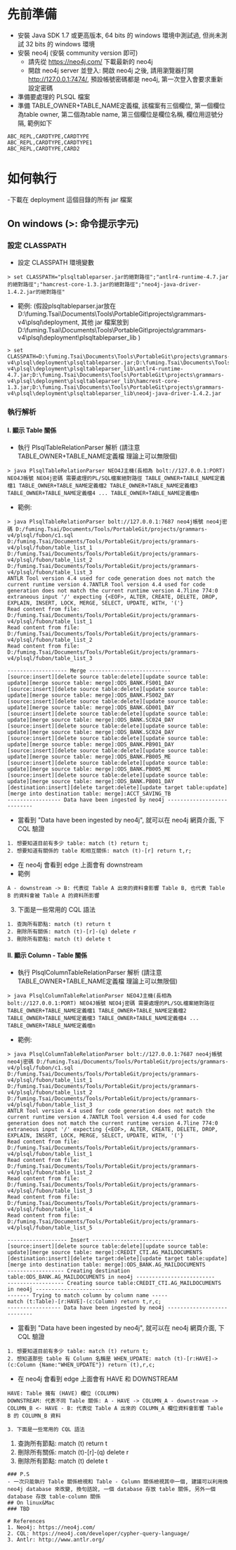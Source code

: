# 先前準備
- 安裝 Java SDK 1.7 或更高版本, 64 bits 的 windows 環境中測試過, 但尚未測試 32 bits 的 windows 環境
- 安裝 neo4j (安裝 community version 即可)
    - 請先從 https://neo4j.com/ 下載最新的 neo4j
    - 開啟 neo4j server 並登入: 開啟 neo4j 之後, 請用瀏覽器打開 http://127.0.0.1:7474/, 預設帳號密碼都是 neo4j, 第一次登入會要求重新設定密碼
- 準備要處理的 PLSQL 檔案
- 準備 TABLE_OWNER+TABLE_NAME定義檔, 該檔案有三個欄位, 第一個欄位為table owner, 第二個為table name, 第三個欄位是欄位名稱, 欄位用逗號分隔, 範例如下
```
ABC_REPL,CARDTYPE,CARDTYPE
ABC_REPL,CARDTYPE,CARDTYPE1
ABC_REPL,CARDTYPE,CARD2
```

# 如何執行
-下載在 deployment 這個目錄的所有 jar 檔案
## On windows (>: 命令提示字元)
### 設定 CLASSPATH
- 設定 CLASSPATH 環境變數
```
> set CLASSPATH="plsqltableparser.jar的絕對路徑";"antlr4-runtime-4.7.jar的絕對路徑";"hamcrest-core-1.3.jar的絕對路徑";"neo4j-java-driver-1.4.2.jar的絕對路徑"
```
- 範例: (假設plsqltableparser.jar放在D:\fuming.Tsai\Documents\Tools\PortableGit\projects\grammars-v4\plsql\deployment, 其他 jar 檔案放到 D:\fuming.Tsai\Documents\Tools\PortableGit\projects\grammars-v4\plsql\deployment\plsqltableparser_lib )
```
> set CLASSPATH=D:\fuming.Tsai\Documents\Tools\PortableGit\projects\grammars-v4\plsql\deployment\plsqltableparser.jar;D:\fuming.Tsai\Documents\Tools\PortableGit\projects\grammars-v4\plsql\deployment\plsqltableparser_lib\antlr4-runtime-4.7.jar;D:\fuming.Tsai\Documents\Tools\PortableGit\projects\grammars-v4\plsql\deployment\plsqltableparser_lib\hamcrest-core-1.3.jar;D:\fuming.Tsai\Documents\Tools\PortableGit\projects\grammars-v4\plsql\deployment\plsqltableparser_lib\neo4j-java-driver-1.4.2.jar
```
### 執行解析
#### I. 顯示 Table 關係
- 執行 PlsqlTableRelationParser 解析 (請注意 TABLE_OWNER+TABLE_NAME定義檔 理論上可以無限個)
```
> java PlsqlTableRelationParser NEO4J主機(長相為 bolt://127.0.0.1:PORT) NEO4J帳號 NEO4j密碼 需要處理的PL/SQL檔案絕對路徑 TABLE_OWNER+TABLE_NAME定義檔1 TABLE_OWNER+TABLE_NAME定義檔2 TABLE_OWNER+TABLE_NAME定義檔3 TABLE_OWNER+TABLE_NAME定義檔4 ... TABLE_OWNER+TABLE_NAME定義檔n
```
- 範例:
```
> java PlsqlTableRelationParser bolt://127.0.0.1:7687 neo4j帳號 neo4j密碼 D:/fuming.Tsai/Documents/Tools/PortableGit/projects/grammars-v4/plsql/fubon/c1.sql  D:/fuming.Tsai/Documents/Tools/PortableGit/projects/grammars-v4/plsql/fubon/table_list_1 D:/fuming.Tsai/Documents/Tools/PortableGit/projects/grammars-v4/plsql/fubon/table_list_2 D:/fuming.Tsai/Documents/Tools/PortableGit/projects/grammars-v4/plsql/fubon/table_list_3 
ANTLR Tool version 4.4 used for code generation does not match the current runtime version 4.7ANTLR Tool version 4.4 used for code generation does not match the current runtime version 4.7line 774:0 extraneous input '/' expecting {<EOF>, ALTER, CREATE, DELETE, DROP, EXPLAIN, INSERT, LOCK, MERGE, SELECT, UPDATE, WITH, '('}
Read content from file: D:/fuming.Tsai/Documents/Tools/PortableGit/projects/grammars-v4/plsql/fubon/table_list_1
Read content from file: D:/fuming.Tsai/Documents/Tools/PortableGit/projects/grammars-v4/plsql/fubon/table_list_2
Read content from file: D:/fuming.Tsai/Documents/Tools/PortableGit/projects/grammars-v4/plsql/fubon/table_list_3

------------------- Merge --------------------------
[source:insert][delete source table:delete][update source table: update][merge source table: merge]:ODS_BANK.FS001_DAY
[source:insert][delete source table:delete][update source table: update][merge source table: merge]:ODS_BANK.FS002_DAY
[source:insert][delete source table:delete][update source table: update][merge source table: merge]:ODS_BANK.GD001_DAY
[source:insert][delete source table:delete][update source table: update][merge source table: merge]:ODS_BANK.SC024_DAY
[source:insert][delete source table:delete][update source table: update][merge source table: merge]:ODS_BANK.SC024_DAY
[source:insert][delete source table:delete][update source table: update][merge source table: merge]:ODS_BANK.PB901_DAY
[source:insert][delete source table:delete][update source table: update][merge source table: merge]:ODS_BANK.PB005_ME
[source:insert][delete source table:delete][update source table: update][merge source table: merge]:ODS_BANK.PB005_ME
[source:insert][delete source table:delete][update source table: update][merge source table: merge]:ODS_BANK.PB001_DAY
[destination:insert][delete target:delete][update target table:update][merge into destination table: merge]:ACCT_SAVING_TB
----------------- Data have been ingested by neo4j ---------------------------

```
- 當看到 "Data have been ingested by neo4j", 就可以在 neo4j 網頁介面, 下 CQL 驗證
```
1. 想要知道目前有多少 table: match (t) return t;
2. 想要知道有關係的 table 和相互關係: match (t)-[r] return t,r;
```
- 在 neo4j 會看到 edge 上面會有 downstream
- 範例
```
A - downstream -> B: 代表從 Table A 出來的資料會影響 Table B, 也代表 Table B 的資料會被 Table A 的資料所影響

```
3. 下面是一些常用的 CQL 語法
```
1. 查詢所有節點: match (t) return t
2. 刪除所有關係: match (t)-[r]-(q) delete r
3. 刪除所有節點: match (t) delete t
```
#### II. 顯示 Column - Table 關係
- 執行 PlsqlColumnTableRelationParser 解析 (請注意 TABLE_OWNER+TABLE_NAME定義檔 理論上可以無限個)
```
> java PlsqlColumnTableRelationParser NEO4J主機(長相為 bolt://127.0.0.1:PORT) NEO4J帳號 NEO4j密碼 需要處理的PL/SQL檔案絕對路徑 TABLE_OWNER+TABLE_NAME定義檔1 TABLE_OWNER+TABLE_NAME定義檔2 TABLE_OWNER+TABLE_NAME定義檔3 TABLE_OWNER+TABLE_NAME定義檔4 ... TABLE_OWNER+TABLE_NAME定義檔n
```
- 範例:
```
> java PlsqlColumnTableRelationParser bolt://127.0.0.1:7687 neo4j帳號 neo4j密碼 D:/fuming.Tsai/Documents/Tools/PortableGit/projects/grammars-v4/plsql/fubon/c1.sql  D:/fuming.Tsai/Documents/Tools/PortableGit/projects/grammars-v4/plsql/fubon/table_list_1 D:/fuming.Tsai/Documents/Tools/PortableGit/projects/grammars-v4/plsql/fubon/table_list_2 D:/fuming.Tsai/Documents/Tools/PortableGit/projects/grammars-v4/plsql/fubon/table_list_3 
ANTLR Tool version 4.4 used for code generation does not match the current runtime version 4.7ANTLR Tool version 4.4 used for code generation does not match the current runtime version 4.7line 774:0 extraneous input '/' expecting {<EOF>, ALTER, CREATE, DELETE, DROP, EXPLAIN, INSERT, LOCK, MERGE, SELECT, UPDATE, WITH, '('}
Read content from file: D:/fuming.Tsai/Documents/Tools/PortableGit/projects/grammars-v4/plsql/fubon/table_list_1
Read content from file: D:/fuming.Tsai/Documents/Tools/PortableGit/projects/grammars-v4/plsql/fubon/table_list_2
Read content from file: D:/fuming.Tsai/Documents/Tools/PortableGit/projects/grammars-v4/plsql/fubon/table_list_3
Read content from file: D:/fuming.Tsai/Documents/Tools/PortableGit/projects/grammars-v4/plsql/fubon/table_list_4
Read content from file: D:/fuming.Tsai/Documents/Tools/PortableGit/projects/grammars-v4/plsql/fubon/table_list_5

------------------- Insert --------------------------
[source:insert][delete source table:delete][update source table: update][merge source table: merge]:CREDIT_CTI.AG_MAILDOCUMENTS
[destination:insert][delete target:delete][update target table:update][merge into destination table: merge]:ODS_BANK.AG_MAILDOCUMENTS
------------------ Creating destination table:ODS_BANK.AG_MAILDOCUMENTS in neo4j -------------------------
------------------ Creating source table:CREDIT_CTI.AG_MAILDOCUMENTS in neo4j -------------------------
------- Trying to match column by column name -----
match (t:Table)-[r:HAVE]-(c:Column) return t,r,c;
----------------- Data have been ingested by neo4j ---------------------------

```
- 當看到 "Data have been ingested by neo4j", 就可以在 neo4j 網頁介面, 下 CQL 驗證
```
1. 想要知道目前有多少 table: match (t) return t;
2. 想知道那些 table 有 Column 名稱是 WHEN_UPDATE: match (t)-[r:HAVE]->(c:Column {Name:"WHEN_UPDATE"}) return (t),r,c;
```
- 在 neo4j 會看到 edge 上面會有 HAVE 和 DOWNSTREAM
```
HAVE: Table 擁有 (HAVE) 欄位 (COLUMN)
DOWNSTREAM: 代表不同 Table 關係: A - HAVE -> COLUMN_A - downstream -> COLUMN_B <- HAVE - B: 代表從 Table A 出來的 COLUMN_A 欄位資料會影響 Table B 的 COLUMN_B 資料
```

```
3. 下面是一些常用的 CQL 語法
```
1. 查詢所有節點: match (t) return t
2. 刪除所有關係: match (t)-[r]-(q) delete r
3. 刪除所有節點: match (t) delete t
```
### P.S
- 一次只能執行 Table 關係檢視和 Table - Column 關係檢視其中一個, 建議可以利用換 neo4j database 來改變, 換句話說, 一個 database 存放 table 關係, 另外一個 database 存放 table-column 關係
## On linux&Mac
### TBD

# References
1. Neo4j: https://neo4j.com/
2. CQL: https://neo4j.com/developer/cypher-query-language/
3. Antlr: http://www.antlr.org/
